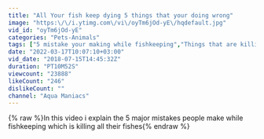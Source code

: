 ```yaml
---
title: "All Your fish keep dying 5 things that your doing wrong"
image: "https:\/\/i.ytimg.com\/vi\/oyTm6jOd-yE\/hqdefault.jpg"
vid_id: "oyTm6jOd-yE"
categories: "Pets-Animals"
tags: ["5 mistake your making while fishkeeping","Things that are killing your fish","Why are my fishes dying"]
date: "2022-03-17T10:07:10+03:00"
vid_date: "2018-07-15T14:45:32Z"
duration: "PT10M52S"
viewcount: "23888"
likeCount: "246"
dislikeCount: ""
channel: "Aqua Maniacs"
---
```

{% raw %}In this video i explain the 5 major mistakes people make while fishkeeping which is killing all their fishes{% endraw %}

